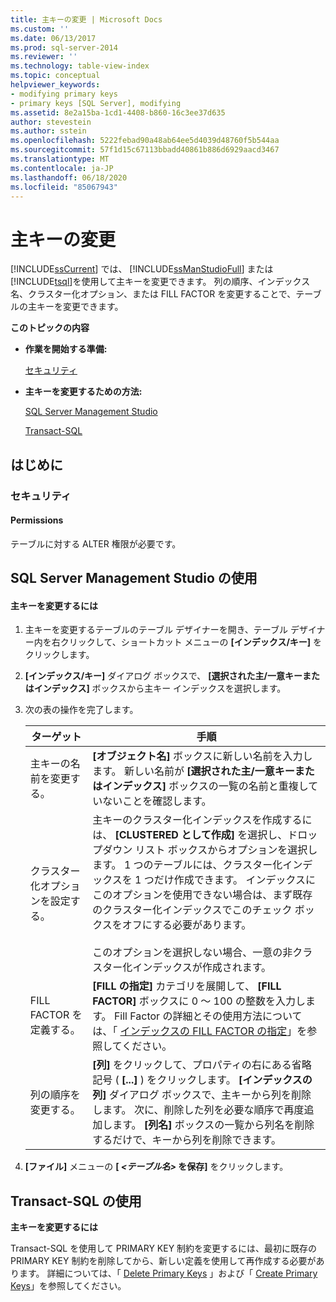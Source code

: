 ```yaml
---
title: 主キーの変更 | Microsoft Docs
ms.custom: ''
ms.date: 06/13/2017
ms.prod: sql-server-2014
ms.reviewer: ''
ms.technology: table-view-index
ms.topic: conceptual
helpviewer_keywords:
- modifying primary keys
- primary keys [SQL Server], modifying
ms.assetid: 8e2a15ba-1cd1-4408-b860-16c3ee37d635
author: stevestein
ms.author: sstein
ms.openlocfilehash: 5222febad90a48ab64ee5d4039d48760f5b544aa
ms.sourcegitcommit: 57f1d15c67113bbadd40861b886d6929aacd3467
ms.translationtype: MT
ms.contentlocale: ja-JP
ms.lasthandoff: 06/18/2020
ms.locfileid: "85067943"
---
```

# <a name="modify-primary-keys"></a>主キーの変更
  [!INCLUDE[ssCurrent](../../includes/sscurrent-md.md)] では、 [!INCLUDE[ssManStudioFull](../../includes/ssmanstudiofull-md.md)] または [!INCLUDE[tsql](../../includes/tsql-md.md)]を使用して主キーを変更できます。 列の順序、インデックス名、クラスター化オプション、または FILL FACTOR を変更することで、テーブルの主キーを変更できます。  
  
 **このトピックの内容**  
  
-   **作業を開始する準備:**  
  
     [セキュリティ](#Security)  
  
-   **主キーを変更するための方法:**  
  
     [SQL Server Management Studio](#SSMSProcedure)  
  
     [Transact-SQL](#TsqlProcedure)  
  
##  <a name="before-you-begin"></a><a name="BeforeYouBegin"></a> はじめに  
  
###  <a name="security"></a><a name="Security"></a> セキュリティ  
  
####  <a name="permissions"></a><a name="Permissions"></a> Permissions  
 テーブルに対する ALTER 権限が必要です。  
  
##  <a name="using-sql-server-management-studio"></a><a name="SSMSProcedure"></a> SQL Server Management Studio の使用  
  
#### <a name="to-modify-a-primary-key"></a>主キーを変更するには  
  
1.  主キーを変更するテーブルのテーブル デザイナーを開き、テーブル デザイナー内を右クリックして、ショートカット メニューの **[インデックス/キー]** をクリックします。  
  
2.  **[インデックス/キー]** ダイアログ ボックスで、 **[選択された主/一意キーまたはインデックス]** ボックスから主キー インデックスを選択します。  
  
3.  次の表の操作を完了します。  
  
    |ターゲット|手順|  
    |--------|------------------------|  
    |主キーの名前を変更する。|**[オブジェクト名]** ボックスに新しい名前を入力します。 新しい名前が **[選択された主/一意キーまたはインデックス]** ボックスの一覧の名前と重複していないことを確認します。|  
    |クラスター化オプションを設定する。|主キーのクラスター化インデックスを作成するには、 **[CLUSTERED として作成]** を選択し、ドロップダウン リスト ボックスからオプションを選択します。 1 つのテーブルには、クラスター化インデックスを 1 つだけ作成できます。 インデックスにこのオプションを使用できない場合は、まず既存のクラスター化インデックスでこのチェック ボックスをオフにする必要があります。<br /><br /> このオプションを選択しない場合、一意の非クラスター化インデックスが作成されます。|  
    |FILL FACTOR を定義する。|**[FILL の指定]** カテゴリを展開して、 **[FILL FACTOR]** ボックスに 0 ～ 100 の整数を入力します。 Fill Factor の詳細とその使用方法については、「 [インデックスの FILL FACTOR の指定](../indexes/specify-fill-factor-for-an-index.md)」を参照してください。|  
    |列の順序を変更する。|**[列]** をクリックして、プロパティの右にある省略記号 ( **[...]** ) をクリックします。 **[インデックスの列]** ダイアログ ボックスで、主キーから列を削除します。 次に、削除した列を必要な順序で再度追加します。 **[列名]** ボックスの一覧から列名を削除するだけで、キーから列を削除できます。|  
  
4.  **[ファイル]** メニューの **[ _<テーブル名>_ を保存]** をクリックします。  
  
##  <a name="using-transact-sql"></a><a name="TsqlProcedure"></a> Transact-SQL の使用  
 **主キーを変更するには**  
  
 Transact-SQL を使用して PRIMARY KEY 制約を変更するには、最初に既存の PRIMARY KEY 制約を削除してから、新しい定義を使用して再作成する必要があります。 詳細については、「 [Delete Primary Keys](delete-primary-keys.md) 」および「 [Create Primary Keys](create-primary-keys.md)」を参照してください。  
  
###  <a name="TsqlExample"></a>  
